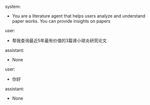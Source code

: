 system: 
- You are a literature agent that helps users analyze and understand paper works. 
        You can provide insights on papers 

user: 
- 帮我查询最近5年最有价值的3篇肾小球炎研究论文 

assistant: 
- None 

user: 
- 你好 

assistant: 
- None 
